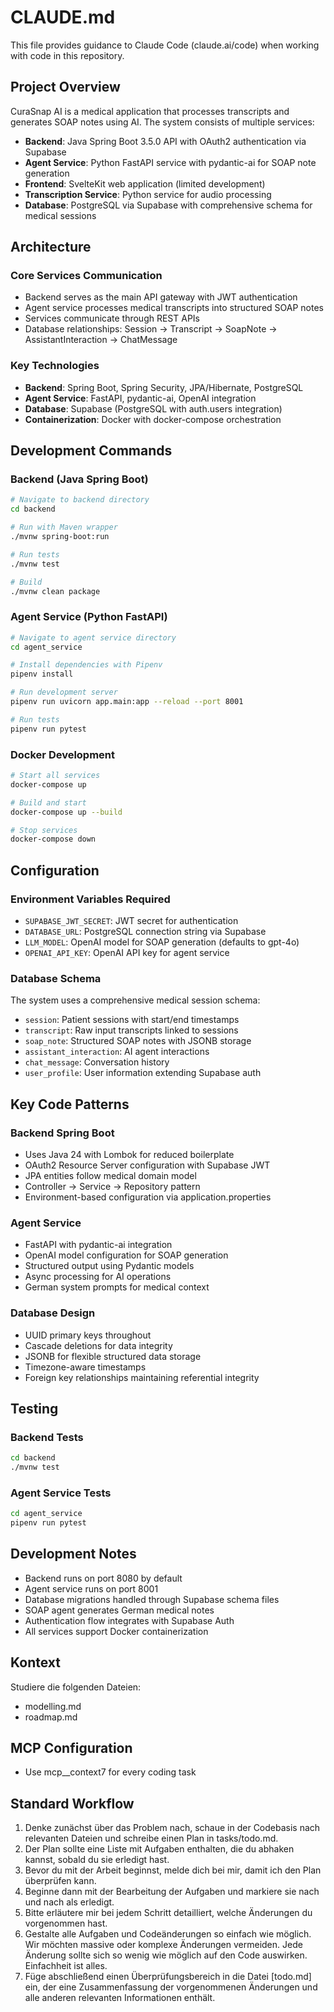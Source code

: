 # CLAUDE.md

This file provides guidance to Claude Code (claude.ai/code) when working with code in this repository.

## Project Overview

CuraSnap AI is a medical application that processes transcripts and generates SOAP notes using AI. The system consists of multiple services:

- **Backend**: Java Spring Boot 3.5.0 API with OAuth2 authentication via Supabase
- **Agent Service**: Python FastAPI service with pydantic-ai for SOAP note generation
- **Frontend**: SvelteKit web application (limited development)
- **Transcription Service**: Python service for audio processing
- **Database**: PostgreSQL via Supabase with comprehensive schema for medical sessions

## Architecture

### Core Services Communication
- Backend serves as the main API gateway with JWT authentication
- Agent service processes medical transcripts into structured SOAP notes
- Services communicate through REST APIs
- Database relationships: Session → Transcript → SoapNote → AssistantInteraction → ChatMessage

### Key Technologies
- **Backend**: Spring Boot, Spring Security, JPA/Hibernate, PostgreSQL
- **Agent Service**: FastAPI, pydantic-ai, OpenAI integration
- **Database**: Supabase (PostgreSQL with auth.users integration)
- **Containerization**: Docker with docker-compose orchestration

## Development Commands

### Backend (Java Spring Boot)
```bash
# Navigate to backend directory
cd backend

# Run with Maven wrapper
./mvnw spring-boot:run

# Run tests
./mvnw test

# Build
./mvnw clean package
```

### Agent Service (Python FastAPI)
```bash
# Navigate to agent service directory
cd agent_service

# Install dependencies with Pipenv
pipenv install

# Run development server
pipenv run uvicorn app.main:app --reload --port 8001

# Run tests
pipenv run pytest
```

### Docker Development
```bash
# Start all services
docker-compose up

# Build and start
docker-compose up --build

# Stop services
docker-compose down
```

## Configuration

### Environment Variables Required
- `SUPABASE_JWT_SECRET`: JWT secret for authentication
- `DATABASE_URL`: PostgreSQL connection string via Supabase
- `LLM_MODEL`: OpenAI model for SOAP generation (defaults to gpt-4o)
- `OPENAI_API_KEY`: OpenAI API key for agent service

### Database Schema
The system uses a comprehensive medical session schema:
- `session`: Patient sessions with start/end timestamps
- `transcript`: Raw input transcripts linked to sessions
- `soap_note`: Structured SOAP notes with JSONB storage
- `assistant_interaction`: AI agent interactions
- `chat_message`: Conversation history
- `user_profile`: User information extending Supabase auth

## Key Code Patterns

### Backend Spring Boot
- Uses Java 24 with Lombok for reduced boilerplate
- OAuth2 Resource Server configuration with Supabase JWT
- JPA entities follow medical domain model
- Controller → Service → Repository pattern
- Environment-based configuration via application.properties

### Agent Service
- FastAPI with pydantic-ai integration
- OpenAI model configuration for SOAP generation
- Structured output using Pydantic models
- Async processing for AI operations
- German system prompts for medical context

### Database Design
- UUID primary keys throughout
- Cascade deletions for data integrity
- JSONB for flexible structured data storage
- Timezone-aware timestamps
- Foreign key relationships maintaining referential integrity

## Testing

### Backend Tests
```bash
cd backend
./mvnw test
```

### Agent Service Tests
```bash
cd agent_service
pipenv run pytest
```

## Development Notes

- Backend runs on port 8080 by default
- Agent service runs on port 8001
- Database migrations handled through Supabase schema files
- SOAP agent generates German medical notes
- Authentication flow integrates with Supabase Auth
- All services support Docker containerization

## Kontext

Studiere die folgenden Dateien:
- modelling.md
- roadmap.md

## MCP Configuration
- Use mcp__context7 for every coding task

## Standard Workflow

1. Denke zunächst über das Problem nach, schaue in der Codebasis nach relevanten Dateien und schreibe einen Plan in tasks/todo.md.
2. Der Plan sollte eine Liste mit Aufgaben enthalten, die du abhaken kannst, sobald du sie erledigt hast.
3. Bevor du mit der Arbeit beginnst, melde dich bei mir, damit ich den Plan überprüfen kann.
4. Beginne dann mit der Bearbeitung der Aufgaben und markiere sie nach und nach als erledigt.
5. Bitte erläutere mir bei jedem Schritt detailliert, welche Änderungen du vorgenommen hast.
6. Gestalte alle Aufgaben und Codeänderungen so einfach wie möglich. Wir möchten massive oder komplexe Änderungen vermeiden. Jede Änderung sollte sich so wenig wie möglich auf den Code auswirken. Einfachheit ist alles.
7. Füge abschließend einen Überprüfungsbereich in die Datei [todo.md] ein, der eine Zusammenfassung der vorgenommenen Änderungen und alle anderen relevanten Informationen enthält.
